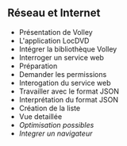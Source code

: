 ## Réseau et Internet

- Présentation de Volley
- L'application LocDVD
- Intégrer la bibliothèque Volley
- Interroger un service web
- Préparation
- Demander les permissions
- Interogation du service web
- Travailler avec le format JSON
- Interprétation du format JSON
- Création de la liste
- Vue detaillée
- *Optimisation possibles*
- *Integrer un navigateur*